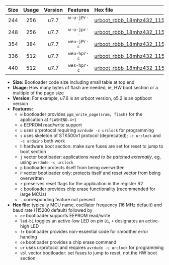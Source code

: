 |Size|Usage|Version|Features|Hex file|
|:-:|:-:|:-:|:-:|:--|
|244|256|u7.7|`w-u-jPr--`|[urboot_rbbb_18mhz432_115200bps_led+b5_ur_vbl.hex](https://raw.githubusercontent.com/stefanrueger/urboot.hex/main/boards/rbbb/fcpu_18mhz432/115200_bps/urboot_rbbb_18mhz432_115200bps_led+b5_ur_vbl.hex)|
|248|256|u7.7|`w-u-jpr--`|[urboot_rbbb_18mhz432_115200bps_led+b5_fr_ur_vbl.hex](https://raw.githubusercontent.com/stefanrueger/urboot.hex/main/boards/rbbb/fcpu_18mhz432/115200_bps/urboot_rbbb_18mhz432_115200bps_led+b5_fr_ur_vbl.hex)|
|354|384|u7.7|`weu-jPr-c`|[urboot_rbbb_18mhz432_115200bps_ee_led+b5_fr_ce_ur_vbl.hex](https://raw.githubusercontent.com/stefanrueger/urboot.hex/main/boards/rbbb/fcpu_18mhz432/115200_bps/urboot_rbbb_18mhz432_115200bps_ee_led+b5_fr_ce_ur_vbl.hex)|
|336|512|u7.7|`weu-hpr-c`|[urboot_rbbb_18mhz432_115200bps_ee_led+b5_fr_ce_ur.hex](https://raw.githubusercontent.com/stefanrueger/urboot.hex/main/boards/rbbb/fcpu_18mhz432/115200_bps/urboot_rbbb_18mhz432_115200bps_ee_led+b5_fr_ce_ur.hex)|
|440|512|u7.7|`wes-hpr-c`|[urboot_rbbb_18mhz432_115200bps_ee_led+b5_fr_ce.hex](https://raw.githubusercontent.com/stefanrueger/urboot.hex/main/boards/rbbb/fcpu_18mhz432/115200_bps/urboot_rbbb_18mhz432_115200bps_ee_led+b5_fr_ce.hex)|

- **Size:** Bootloader code size including small table at top end
- **Usage:** How many bytes of flash are needed, ie, HW boot section or a multiple of the page size
- **Version:** For example, u7.6 is an urboot version, o5.2 is an optiboot version
- **Features:**
  + `w` bootloader provides `pgm_write_page(sram, flash)` for the application at `FLASHEND-4+1`
  + `e` EEPROM read/write support
  + `u` uses urprotocol requiring `avrdude -c urclock` for programming
  + `s` uses skeleton of STK500v1 protocol (deprecated); `-c urclock` and `-c arduino` both work
  + `h` hardware boot section: make sure fuses are set for reset to jump to boot section
  + `j` vector bootloader: applications *need to be patched externally*, eg, using `avrdude -c urclock`
  + `p` bootloader protects itself from being overwritten
  + `P` vector bootloader only: protects itself and reset vector from being overwritten
  + `r` preserves reset flags for the application in the register R2
  + `c` bootloader provides chip erase functionality (recommended for large MCUs)
  + `-` corresponding feature not present
- **Hex file:** typically MCU name, oscillator frequency (16 MHz default) and baud rate (115200 default) followed by
  + `ee` bootloader supports EEPROM read/write
  + `led-b1` toggles an active-low LED on pin `B1`, `+` designates an active-high LED
  + `fr` bootloader provides non-essential code for smoother error handing
  + `ce` bootloader provides a chip erase command
  + `ur` uses urprotocol and requires `avrdude -c urclock` for programming
  + `vbl` vector bootloader: set fuses to jump to reset, not the HW boot section
